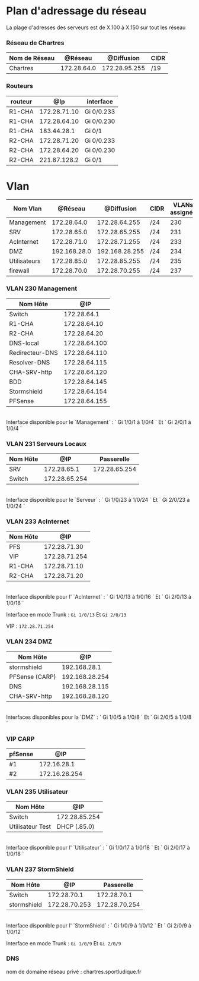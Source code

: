 
# **Plan d'adressage du réseau**


La plage d'adresses des serveurs est de X.100 à X.150 sur tout les réseau 


### **Réseau de Chartres**

| Nom de Réseau | @Réseau     | @Diffusion    | CIDR |      
|---------------|-------------|---------------|------|      
| Chartres      | 172.28.64.0 | 172.28.95.255 | /19|


### Routeurs

| routeur | @Ip | interface |      
|---------|-----|-----------|      
| R1-CHA | 172.28.71.10 | Gi 0/0.233|
| R1-CHA | 172.28.64.10 | Gi 0/0.230|
| R1-CHA | 183.44.28.1  | Gi 0/1
| R2-CHA | 172.28.71.20 | Gi 0/0.233|
| R2-CHA | 172.28.64.20 | Gi 0/0.230|
| R2-CHA | 221.87.128.2 | Gi 0/1
 
# Vlan

| Nom Vlan     | @Réseau      | @Diffusion     | CIDR |  VLANs assignés |
|--------------|--------------|----------------|------|-----------------|
| Management   | 172.28.64.0  | 172.28.64.255  | /24  | 230
| SRV          | 172.28.65.0  | 172.28.65.255  | /24  | 231
| AcInternet   | 172.28.71.0  | 172.28.71.255  | /24  | 233
| DMZ          | 192.168.28.0 | 192.168.28.255 | /24  | 234
| Utilisateurs | 172.28.85.0  | 172.28.85.255  | /24  | 235
| firewall     | 172.28.70.0  | 172.28.70.255  | /24  | 237

### VLAN 230 Management

|    Nom Hôte     |      @IP      |
|-----------------|---------------|
| Switch          | 172.28.64.1     
| R1-CHA          | 172.28.64.10  
| R2-CHA          | 172.28.64.20   
| DNS-local       | 172.28.64.100 
| Redirecteur-DNS | 172.28.64.110 
| Resolver-DNS    | 172.28.64.115     
| CHA-SRV-http    | 172.28.64.120  
| BDD             | 172.28.64.145 
| Stormshield     | 172.28.64.154 
| PFSense         | 172.28.64.155







</br>
Interface disponible pour le `Management` : ` Gi 1/0/1 à 1/0/4 ` Et ` Gi 2/0/1 à 1/0/4 ` 




### VLAN 231 Serveurs Locaux

| Nom Hôte | @IP | Passerelle|
|----------|-----|-----------|
| SRV      | 172.28.65.1 | 172.28.65.254 | 
| Switch   | 172.28.65.254 | 

</br>
Interface disponible pour le `Serveur` : ` Gi 1/0/23 à 1/0/24 ` Et ` Gi 2/0/23 à 1/0/24 ` 


### VLAN 233 AcInternet

| Nom Hôte | @IP |  
|----------|-----|
|PFS|172.28.71.30
| VIP | 172.28.71.254 | 
| R1-CHA | 172.28.71.10 |
| R2-CHA | 172.28.71.20 |


</br>
Interface disponible pour l' `AcInternet` : ` Gi 1/0/13 à 1/0/16 ` Et ` Gi 2/0/13 à 1/0/16 ` 


Interface en mode Trunk : ` Gi 1/0/13 ` Et ` Gi 2/0/13 `


VIP : ` 172.28.71.254 ` 


### VLAN 234 DMZ

| Nom Hôte | @IP |
|----------|-----|
| stormshield  | 192.168.28.1 |
| PFSense (CARP)  | 192.168.28.254 |
| DNS  | 192.168.28.115 |
| CHA-SRV-http  | 192.168.28.120 |

</br>
Interfaces disponibles pour la `DMZ` : ` Gi 1/0/5 à 1/0/8 ` Et ` Gi 2/0/5 à 1/0/8 ` 

</br>

### VIP CARP

| pfSense | @IP |
|---------|-----|
| #1 | 172.16.28.1 |
| #2 | 172.16.28.254 |

### VLAN 235 Utilisateur

| Nom Hôte | @IP | 
|----------|-----|
| Switch   | 172.28.85.254 |
| Utilisateur Test | DHCP (.85.0) |

</br>
Interface disponible pour l' `Utilisateur` : ` Gi 1/0/17 à 1/0/18 ` Et ` Gi 2/0/17 à 1/0/18 ` 


### VLAN 237 StormShield

| Nom Hôte | @IP               | Passerelle    |  
|----------|-------------------|---------------|
| Switch   | 172.28.70.1     | 172.28.70.1 |  
| stormshield | 172.28.70.253 | 172.28.70.254 | 


</br>
Interface disponible pour l' `StormShield` : ` Gi 1/0/9 à 1/0/12 ` Et ` Gi 2/0/9 à 1/0/12 ` 


Interface en mode Trunk : ` Gi 1/0/9 ` Et ` Gi 2/0/9 `


### DNS

nom de domaine réseau privé : chartres.sportludique.fr
